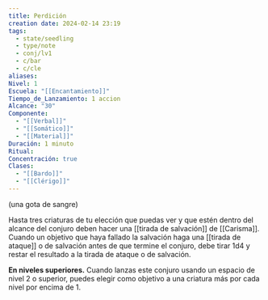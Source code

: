 ```yaml
---
title: Perdición
creation date: 2024-02-14 23:19
tags:
  - state/seedling
  - type/note
  - conj/lv1
  - c/bar
  - c/cle
aliases: 
Nivel: 1
Escuela: "[[Encantamiento]]"
Tiempo_de_Lanzamiento: 1 accion
Alcance: "30"
Componente:
  - "[[Verbal]]"
  - "[[Somático]]"
  - "[[Material]]"
Duración: 1 minuto
Ritual: 
Concentración: true
Clases:
  - "[[Bardo]]"
  - "[[Clérigo]]"
---
```

(una gota de sangre)

Hasta tres criaturas de tu elección que puedas ver y que estén dentro del alcance del conjuro deben hacer una [[tirada de salvación]] de [[Carisma]]. Cuando un objetivo que haya fallado la salvación haga una [[tirada de ataque]] o de salvación antes de que termine el conjuro, debe tirar 1d4 y restar el resultado a la tirada de ataque o de salvación.

**En niveles superiores.** Cuando lanzas este conjuro usando un espacio de nivel 2 o superior, puedes elegir como objetivo a una criatura más por cada nivel por encima de 1.
